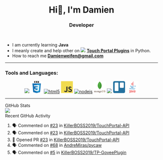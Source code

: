 <h1 align="center">Hi👋, I'm Damien</h1>
<h3 align="center">Developer</h3>
<!-- <link rel="stylesheet" href="https://cdn.jsdelivr.net/gh/devicons/devicon@v2.8.2/devicon.min.css"> -->
<br>

- I am currently learning **Java**
- I meanly create and help other on <img src="https://www.touch-portal.com/press/icon/favicon.ico"> **[Touch Portal Plugins](https://touch-portal.com/)** in Python.
- How to reach me **Damienweifen@gmail.com**

---
<h3>Tools and Languages:</h3>
<div align="center" id="toolsAndLanguages">
    <a href="https://code.visualstudio.com/"><img height="40" with="40" src="https://secrethub.io/img/vs-code.svg"></a>
    <a href="https://www.w3schools.com/css/"><img src="https://raw.githubusercontent.com/devicons/devicon/9c6bfdb9783cdfe1018666ed76adcfd3eab6fad6/icons/css3/css3-original-wordmark.svg" alt="css3" width="40" height="40"/></a>
    <a href="https://www.w3schools.com/html/"><img src="https://www.vectorlogo.zone/logos/w3_html5/w3_html5-icon.svg" alt="html5" width="40" height="40"/></a>
    <a href="https://www.w3schools.com/js/"><img src="https://raw.githubusercontent.com/devicons/devicon/c5378d6c2510ffa0b3e4475af95618a8048d6cf1/icons/javascript/javascript-original.svg" alt="javascript" width="40" height="40"/></a>
    <a href="https://nodejs.org/"><img src="https://www.vectorlogo.zone/logos/nodejs/nodejs-icon.svg" alt="nodejs" width="40" height="40"/></a>
    <a href="https://www.mongodb.com/" target="_blank"> <img src="https://raw.githubusercontent.com/devicons/devicon/c5378d6c2510ffa0b3e4475af95618a8048d6cf1/icons/mongodb/mongodb-original-wordmark.svg" alt="mongodb" width="40" height="40"/></a>
    <a href="https://www.jetbrains.com/idea/"><img height="40" with="40" src="https://resources.jetbrains.com/storage/products/intellij-idea/img/meta/intellij-idea_logo_300x300.png"/></a>
    <a href="https://trello.com/"><img src="https://raw.githubusercontent.com/devicons/devicon/9c6bfdb9783cdfe1018666ed76adcfd3eab6fad6/icons/trello/trello-plain.svg" alt="trello" width="40" height="40"/></a>
    <a href="https://www.java.com/"><img src="https://raw.githubusercontent.com/devicons/devicon/9c6bfdb9783cdfe1018666ed76adcfd3eab6fad6/icons/java/java-original-wordmark.svg" alt="java" width="40" height="40"/></a>
    
    
</div>


---
  <summary>GitHub Stats</summary>

  <img align="left" src="https://github-readme-stats.vercel.app/api?username=KillerBOSS2019&show_icons=true&hide_border=false&title_color=ff652f&icon_color=FFE400&bg_color=09131B&text_color=ffffff&border_color=0c1a25" />
<br>

<summary> Recent GitHub Activity</summary>
  
<!--START_SECTION:activity-->
1. 🗣 Commented on [#23](https://github.com/KillerBOSS2019/TouchPortal-API/issues/23) in [KillerBOSS2019/TouchPortal-API](https://github.com/KillerBOSS2019/TouchPortal-API)
2. 🗣 Commented on [#23](https://github.com/KillerBOSS2019/TouchPortal-API/issues/23) in [KillerBOSS2019/TouchPortal-API](https://github.com/KillerBOSS2019/TouchPortal-API)
3. 💪 Opened PR [#23](https://github.com/KillerBOSS2019/TouchPortal-API/pull/23) in [KillerBOSS2019/TouchPortal-API](https://github.com/KillerBOSS2019/TouchPortal-API)
4. 🗣 Commented on [#68](https://github.com/AndreMiras/pycaw/issues/68) in [AndreMiras/pycaw](https://github.com/AndreMiras/pycaw)
5. 🗣 Commented on [#5](https://github.com/KillerBOSS2019/TP-GoveePlugin/issues/5) in [KillerBOSS2019/TP-GoveePlugin](https://github.com/KillerBOSS2019/TP-GoveePlugin)
<!--END_SECTION:activity-->

